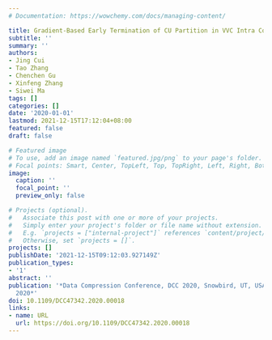 ```yaml
---
# Documentation: https://wowchemy.com/docs/managing-content/

title: Gradient-Based Early Termination of CU Partition in VVC Intra Coding
subtitle: ''
summary: ''
authors:
- Jing Cui
- Tao Zhang
- Chenchen Gu
- Xinfeng Zhang
- Siwei Ma
tags: []
categories: []
date: '2020-01-01'
lastmod: 2021-12-15T17:12:04+08:00
featured: false
draft: false

# Featured image
# To use, add an image named `featured.jpg/png` to your page's folder.
# Focal points: Smart, Center, TopLeft, Top, TopRight, Left, Right, BottomLeft, Bottom, BottomRight.
image:
  caption: ''
  focal_point: ''
  preview_only: false

# Projects (optional).
#   Associate this post with one or more of your projects.
#   Simply enter your project's folder or file name without extension.
#   E.g. `projects = ["internal-project"]` references `content/project/deep-learning/index.md`.
#   Otherwise, set `projects = []`.
projects: []
publishDate: '2021-12-15T09:12:03.927149Z'
publication_types:
- '1'
abstract: ''
publication: '*Data Compression Conference, DCC 2020, Snowbird, UT, USA, March 24-27,
  2020*'
doi: 10.1109/DCC47342.2020.00018
links:
- name: URL
  url: https://doi.org/10.1109/DCC47342.2020.00018
---
```

